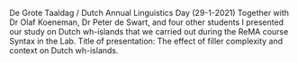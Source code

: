 De Grote Taaldag / Dutch Annual Linguistics Day (29-1-2021)
Together with Dr Olaf Koeneman, Dr Peter de Swart, and four other students I presented our study on Dutch wh-islands that we carried out during the ReMA course Syntax in the Lab. Title of presentation: The effect of filler complexity and context on Dutch wh-islands.
